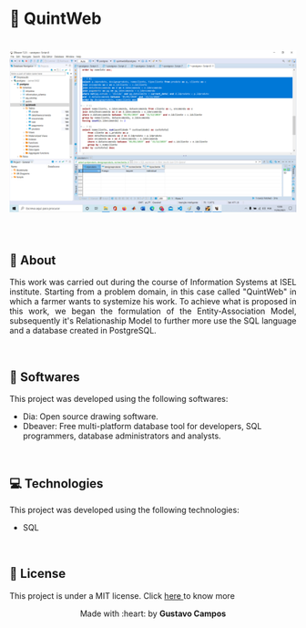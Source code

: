 # :seedling: QuintWeb
<h1 align="center">
      <img alt="QuintWeb" src="Fase.2-SI2021si-G01/Images/layout.png" width="1000px" />
</h1>

<br>


## :page_with_curl: About
<p align="justify">This work was carried out during the course of Information Systems at ISEL institute. Starting from a problem domain, in this case called "QuintWeb" in which a farmer wants to systemize his work. To achieve what is proposed in this work, we began the formulation of the Entity-Association Model, subsequently it's Relationaship Model to further more use the SQL language and a database created in PostgreSQL.</p>

<br>

## 🧪 Softwares

This project was developed using the following softwares:
- Dia: Open source drawing software.
- Dbeaver: Free multi-platform database tool for developers, SQL programmers, database administrators and analysts.

<br>

## :computer: Technologies

This project was developed using the following technologies:

- SQL

<br>

## 📝 License  

This project is under a MIT license. Click <a  href="https://github.com/gustavodev1998/QuintWeb/blob/main/LICENSE"> here </a> to know more

<p align="center">Made with :heart: by <strong>Gustavo Campos</strong></p>
